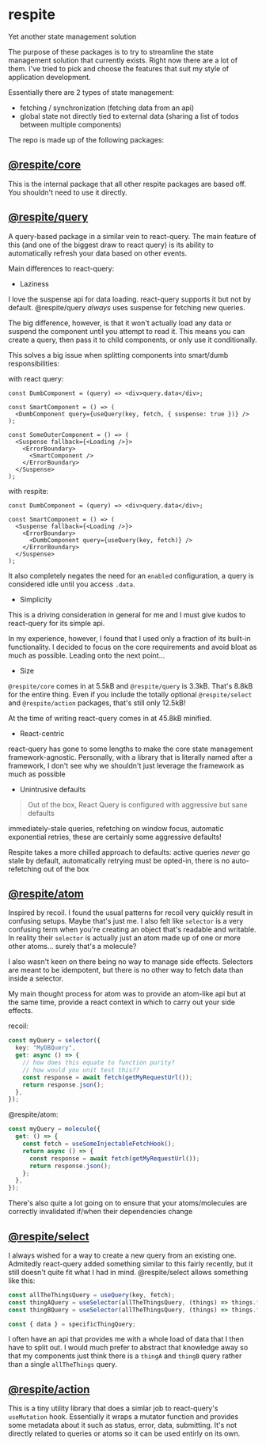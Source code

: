 # respite

Yet another state management solution

The purpose of these packages is to try to streamline the state management solution that currently exists. Right now there are a lot of them. I've tried to pick and choose the features that suit my style of application development.

Essentially there are 2 types of state management:

- fetching / synchronization (fetching data from an api)
- global state not directly tied to external data (sharing a list of todos between multiple components)

The repo is made up of the following packages:

## [@respite/core](./packages/core/README.md)

This is the internal package that all other respite packages are based off. You shouldn't need to use it directly.

## [@respite/query](./packages/query/README.md)

A query-based package in a similar vein to react-query. The main feature of this (and one of the biggest draw to react query) is its ability to automatically refresh your data based on other events.

Main differences to react-query:

- Laziness

I love the suspense api for data loading. react-query supports it but not by default. @respite/query _always_ uses suspense for fetching new queries.

The big difference, however, is that it won't actually load any data or suspend the component until you attempt to read it. This means you can create a query, then pass it to child components, or only use it conditionally.

This solves a big issue when splitting components into smart/dumb responsibilities:

with react query:

```tsx
const DumbComponent = (query) => <div>query.data</div>;

const SmartComponent = () => (
  <DumbComponent query={useQuery(key, fetch, { suspense: true })} />
);

const SomeOuterComponent = () => (
  <Suspense fallback={<Loading />}>
    <ErrorBoundary>
      <SmartComponent />
    </ErrorBoundary>
  </Suspense>
);
```

with respite:

```tsx
const DumbComponent = (query) => <div>query.data</div>;

const SmartComponent = () => (
  <Suspense fallback={<Loading />}>
    <ErrorBoundary>
      <DumbComponent query={useQuery(key, fetch)} />
    </ErrorBoundary>
  </Suspense>
);
```

It also completely negates the need for an `enabled` configuration, a query is considered idle until you access `.data`.

- Simplicity

This is a driving consideration in general for me and I must give kudos to react-query for its simple api.

In my experience, however, I found that I used only a fraction of its built-in functionality. I decided to focus on the core requirements and avoid bloat as much as possible. Leading onto the next point...

- Size

`@respite/core` comes in at 5.5kB and `@respite/query` is 3.3kB. That's 8.8kB for the entire thing. Even if you include the totally optional `@respite/select` and `@respite/action` packages, that's still only 12.5kB!

At the time of writing react-query comes in at 45.8kB minified.

- React-centric

react-query has gone to some lengths to make the core state management framework-agnostic. Personally, with a library that is literally named after a framework, I don't see why we shouldn't just leverage the framework as much as possible

- Unintrusive defaults

> Out of the box, React Query is configured with aggressive but sane defaults

immediately-stale queries, refetching on window focus, automatic exponential retries, these are certainly some aggressive defaults!

Respite takes a more chilled approach to defaults: active queries _never_ go stale by default, automatically retrying must be opted-in, there is no auto-refetching out of the box

## [@respite/atom](./packages/atom/README.md)

Inspired by recoil. I found the usual patterns for recoil very quickly result in confusing setups. Maybe that's just me. I also felt like `selector` is a very confusing term when you're creating an object that's readable and writable. In reality their `selector` is actually just an atom made up of one or more other atoms... surely that's a molecule?

I also wasn't keen on there being no way to manage side effects. Selectors are meant to be idempotent, but there is no other way to fetch data than inside a selector.

My main thought process for atom was to provide an atom-like api but at the same time, provide a react context in which to carry out your side effects.

recoil:

```ts
const myQuery = selector({
  key: "MyDBQuery",
  get: async () => {
    // how does this equate to function purity?
    // how would you unit test this??
    const response = await fetch(getMyRequestUrl());
    return response.json();
  },
});
```

@respite/atom:

```ts
const myQuery = molecule({
  get: () => {
    const fetch = useSomeInjectableFetchHook();
    return async () => {
      const response = await fetch(getMyRequestUrl());
      return response.json();
    };
  },
});
```

There's also quite a lot going on to ensure that your atoms/molecules are correctly invalidated if/when their dependencies change

## [@respite/select](./packages/select/README.md)

I always wished for a way to create a new query from an existing one. Admitedly react-query added something similar to this fairly recently, but it still doesn't quite fit what I had in mind. @respite/select allows something like this:

```ts
const allTheThingsQuery = useQuery(key, fetch);
const thingAQuery = useSelector(allTheThingsQuery, (things) => things.thingA);
const thingBQuery = useSelector(allTheThingsQuery, (things) => things.thingB);

const { data } = specificThingQuery;
```

I often have an api that provides me with a whole load of data that I then have to split out. I would much prefer to abstract that knowledge away so that my components just think there is a `thingA` and `thingB` query rather than a single `allTheThings` query.

## [@respite/action](./packages/action/README.md)

This is a tiny utility library that does a simlar job to react-query's `useMutation` hook. Essentially it wraps a mutator function and provides some metadata about it such as status, error, data, submitting. It's not directly related to queries or atoms so it can be used entirly on its own.
